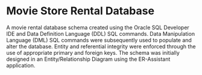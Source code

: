 # Movie Store Rental Database
A movie rental database schema created using the Oracle SQL Developer IDE and Data Definition Language (DDL) SQL commands. 
Data Manipulation Language (DML) SQL commands were subsequently used to populate and alter the database. 
Entity and referential integrity were enforced through the use of appropriate primary and foreign keys. 
The schema was initially designed in an Entity/Relationship Diagram using the ER-Assistant application.
